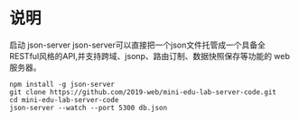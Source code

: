 # 说明 

启动 json-server
json-server可以直接把一个json文件托管成一个具备全RESTful风格的API,并支持跨域、jsonp、路由订制、数据快照保存等功能的 web 服务器。

```
npm install -g json-server
git clone https://github.com/2019-web/mini-edu-lab-server-code.git
cd mini-edu-lab-server-code
json-server --watch --port 5300 db.json
```
